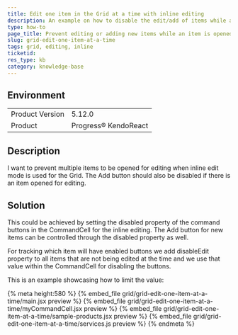 ```yaml
---
title: Edit one item in the Grid at a time with inline editing
description: An example on how to disable the edit/add of items while an item is edited
type: how-to
page_title: Prevent editing or adding new items while an item is opened for editing - KendoReact Grid
slug: grid-edit-one-item-at-a-time
tags: grid, editing, inline
ticketid: 
res_type: kb
category: knowledge-base
---
```


## Environment
<table>
    <tbody>
	    <tr>
	    	<td>Product Version</td>
	    	<td>5.12.0</td>
	    </tr>
	    <tr>
	    	<td>Product</td>
	    	<td>Progress® KendoReact</td>
	    </tr>
    </tbody>
</table>


## Description
I want to prevent multiple items to be opened for editing when inline edit mode is used for the Grid. The Add button should also be disabled if there is an item opened for editing.

## Solution
This could be achieved by setting the disabled property of the command buttons in the CommandCell for the inline editing. The Add button for new items can be controlled through the disabled property as well.

For tracking which item will have enabled buttons we add disableEdit property to all items that are not being edited at the time and we use that value within the CommandCell for disabling the buttons. 

This is an example showcasing how to limit the value:

{% meta height:580 %}
{% embed_file grid/grid-edit-one-item-at-a-time/main.jsx preview %}
{% embed_file grid/grid-edit-one-item-at-a-time/myCommandCell.jsx preview %}
{% embed_file grid/grid-edit-one-item-at-a-time/sample-products.jsx preview %}
{% embed_file grid/grid-edit-one-item-at-a-time/services.js preview %}
{% endmeta %}
